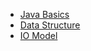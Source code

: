 * [Java Basics](/prepareInterview/Java)
* [Data Structure](/prepareInterview/DataStructure)
* [IO Model](/prepareInterview/IO)